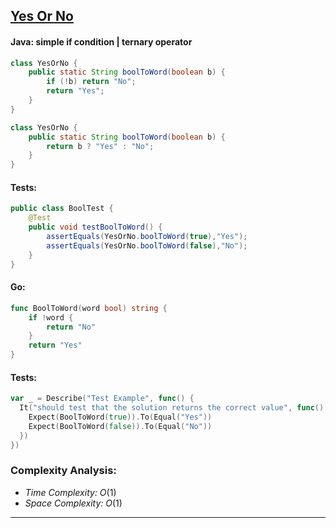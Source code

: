 ## [Yes Or No](https://www.codewars.com/kata/53369039d7ab3ac506000467/)

#### Java: simple if condition | ternary operator
```java
class YesOrNo {
    public static String boolToWord(boolean b) {
        if (!b) return "No";
        return "Yes";
    }
}
```
```java
class YesOrNo {
    public static String boolToWord(boolean b) {
        return b ? "Yes" : "No";
    }
}
```
#### Tests:
```java
public class BoolTest {
    @Test
    public void testBoolToWord() {
        assertEquals(YesOrNo.boolToWord(true),"Yes");
        assertEquals(YesOrNo.boolToWord(false),"No");
    }
}
```

#### Go:
```go
func BoolToWord(word bool) string {
	if !word {
		return "No"
	}
	return "Yes"
}
```

#### Tests:
```go
var _ = Describe("Test Example", func() {
  It("should test that the solution returns the correct value", func() {
    Expect(BoolToWord(true)).To(Equal("Yes"))
    Expect(BoolToWord(false)).To(Equal("No"))
  })
})
```

### Complexity Analysis:

- *Time Complexity:* $O(1)$
- *Space Complexity:* $O(1)$

---
